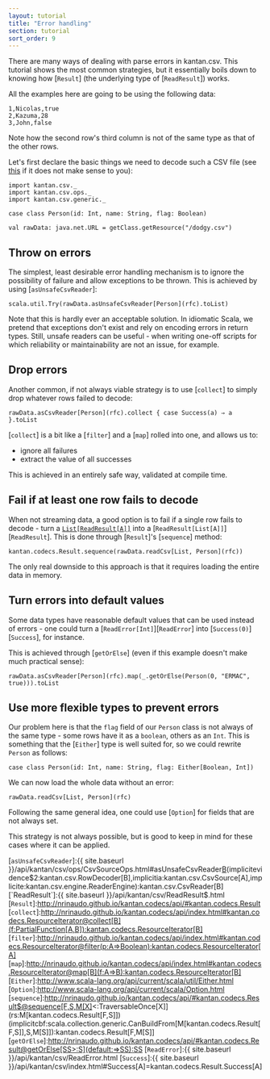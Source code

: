 ```yaml
---
layout: tutorial
title: "Error handling"
section: tutorial
sort_order: 9
---
```

There are many ways of dealing with parse errors in kantan.csv. This tutorial shows the most common strategies, but
it essentially boils down to knowing how [`Result`] (the underlying type of [`ReadResult`]) works.

All the examples here are going to be using the following data:

```
1,Nicolas,true
2,Kazuma,28
3,John,false
```

Note how the second row's third column is not of the same type as that of the other rows.

Let's first declare the basic things we need to decode such a CSV file (see [this](rows_as_case_classes) if it does
not make sense to you):

```tut:silent
import kantan.csv._
import kantan.csv.ops._
import kantan.csv.generic._

case class Person(id: Int, name: String, flag: Boolean)

val rawData: java.net.URL = getClass.getResource("/dodgy.csv")
```

## Throw on errors

The simplest, least desirable error handling mechanism is to ignore the possibility of failure and allow exceptions
to be thrown. This is achieved by using [`asUnsafeCsvReader`]:

```tut
scala.util.Try(rawData.asUnsafeCsvReader[Person](rfc).toList)
```

Note that this is hardly ever an acceptable solution. In idiomatic Scala, we pretend that exceptions don't exist and
rely on encoding errors in return types. Still, unsafe readers can be useful - when writing one-off scripts for which
reliability or maintainability are not an issue, for example.

## Drop errors
Another common, if not always viable strategy is to use [`collect`] to simply drop whatever rows failed to decode:

```tut
rawData.asCsvReader[Person](rfc).collect { case Success(a) ⇒ a }.toList
```

[`collect`] is a bit like a [`filter`] and a [`map`] rolled into one, and allows us to:

* ignore all failures
* extract the value of all successes

This is achieved in an entirely safe way, validated at compile time.


## Fail if at least one row fails to decode
When not streaming data, a good option is to fail if a single row fails to decode - turn a
[`List[ReadResult[A]]`][`List`] into a [`ReadResult[List[A]]`][`ReadResult`]. This is done through [`Result`]'s
[`sequence`] method:

```tut
kantan.codecs.Result.sequence(rawData.readCsv[List, Person](rfc))
```

The only real downside to this approach is that it requires loading the entire data in memory.


## Turn errors into default values
Some data types have reasonable default values that can be used instead of errors - one could turn a
[`ReadError[Int]`][`ReadError`] into [`Success(0)`][`Success`], for instance.

This is achieved through [`getOrElse`] (even if this example doesn't make much practical sense):

```tut
rawData.asCsvReader[Person](rfc).map(_.getOrElse(Person(0, "ERMAC", true))).toList
```

## Use more flexible types to prevent errors
Our problem here is that the `flag` field of our `Person` class is not always of the same type - some rows have it as a
`boolean`, others as an `Int`. This is something that the [`Either`] type is well suited for, so we could rewrite
`Person` as follows:

```tut:silent
case class Person(id: Int, name: String, flag: Either[Boolean, Int])
```

We can now load the whole data without an error:

```tut
rawData.readCsv[List, Person](rfc)
```

Following the same general idea, one could use [`Option`] for fields that are not always set.

This strategy is not always possible, but is good to keep in mind for these cases where it can be applied.


[`List`]:http://www.scala-lang.org/api/current/scala/collection/immutable/List.html
[`asUnsafeCsvReader`]:{{ site.baseurl }}/api/kantan/csv/ops/CsvSourceOps.html#asUnsafeCsvReader[B](sep:Char,header:Boolean)(implicitevidence$2:kantan.csv.RowDecoder[B],implicitia:kantan.csv.CsvSource[A],implicite:kantan.csv.engine.ReaderEngine):kantan.csv.CsvReader[B]
[`ReadResult`]:{{ site.baseurl }}/api/kantan/csv/ReadResult$.html
[`Result`]:http://nrinaudo.github.io/kantan.codecs/api/#kantan.codecs.Result
[`collect`]:http://nrinaudo.github.io/kantan.codecs/api/index.html#kantan.codecs.ResourceIterator@collect[B](f:PartialFunction[A,B]):kantan.codecs.ResourceIterator[B]
[`filter`]:http://nrinaudo.github.io/kantan.codecs/api/index.html#kantan.codecs.ResourceIterator@filter(p:A=>Boolean):kantan.codecs.ResourceIterator[A]
[`map`]:http://nrinaudo.github.io/kantan.codecs/api/index.html#kantan.codecs.ResourceIterator@map[B](f:A=>B):kantan.codecs.ResourceIterator[B]
[`Either`]:http://www.scala-lang.org/api/current/scala/util/Either.html
[`Option`]:http://www.scala-lang.org/api/current/scala/Option.html
[`sequence`]:http://nrinaudo.github.io/kantan.codecs/api/#kantan.codecs.Result$@sequence[F,S,M[X]<:TraversableOnce[X]](rs:M[kantan.codecs.Result[F,S]])(implicitcbf:scala.collection.generic.CanBuildFrom[M[kantan.codecs.Result[F,S]],S,M[S]]):kantan.codecs.Result[F,M[S]]
[`getOrElse`]:http://nrinaudo.github.io/kantan.codecs/api/#kantan.codecs.Result@getOrElse[SS>:S](default:=>SS):SS
[`ReadError`]:{{ site.baseurl }}/api/kantan/csv/ReadError.html
[`Success`]:{{ site.baseurl }}/api/kantan/csv/index.html#Success[A]=kantan.codecs.Result.Success[A]
